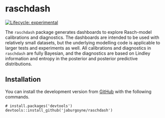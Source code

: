 
<!-- README.md is generated from README.Rmd. Please edit that file -->

raschdash
=========

<!-- badges: start -->

[![Lifecycle:
experimental](https://img.shields.io/badge/lifecycle-experimental-orange.svg)](https://www.tidyverse.org/lifecycle/#experimental)
<!-- badges: end -->

The `raschdash` package generates dashboards to explore Rasch-model
calibrations and diagnostics. The dashboards are intended to be used
with relatively small datasets, but the underlying modelling code is
applicable to larger tests and experiments as well. All calibrations and
diagnostics in `raschdash` are fully Bayesian, and the diagnostics are
based on Lindley information and entropy in the posterior and posterior
predictive distributions.

Installation
------------

You can install the development version from
[GitHub](https://github.com/) with the following commands.

    # install.packages('devtools')
    devtools::install_github('jaburgoyne/raschdash')

<!-- Add a worked usage example with an ## Example heading -->
